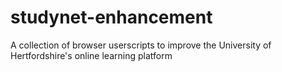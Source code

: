 studynet-enhancement
====================

A collection of browser userscripts to improve the University of Hertfordshire's online learning platform
